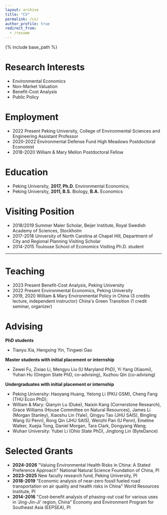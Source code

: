 ```yaml
---
layout: archive
title: "CV"
permalink: /cv/
author_profile: true
redirect_from:
  - /resume
---
```


{% include base_path %}

Research Interests
======
* Environmental Economics
* Non-Market Valuation
* Benefit-Cost Analysis
* Public Policy

Employment
======
* 2022  Present Peking University, College of Environmental Sciences and Engineering Assistant Professor
* 2020-2022 Environmental Defense Fund High Meadows Postdoctoral Economist
* 2018-2020 William & Mary Mellon Postdoctoral Fellow

Education
======
* Peking University, **2017, Ph.D.** Environmental Economics;
* Peking University, **2011, B.S.** Biology, **B.A.** Economics

Visiting Position
======
* 2018/2019 Summer Maler Scholar, Beijer Institute, Royal Swedish Academy of Sciences, Stockholm
* 2017-2018 University of North Carolina at Chapel Hill, Department of City and Regional Planning Visiting Scholar
* 2014-2015 Toulouse School of Economics Visiting Ph.D. student

---

Teaching
======
* 2023  Present Benefit-Cost Analysis, Peking University
* 2022  Present Environmental Economics, Peking University
* 2019, 2020 William & Mary Environmental Policy in China (3 credits lecture, independent instructor) China's Green Transition (1 credit seminar, organizer)

Advising
======
**PhD students**
 * Tianyu Xia, Hengxing Yin, Tingwei Gao

**Master students with initial placement or internship**
* Zewei Fu, Zixiao Li, Mengyu Liu (U Maryland PhD), Yi Yang (Xiaomi), Yuhan Hu (Oregon State PhD, co-advising), Xuzhou Qin (co-advising)

**Undergraduates with initial placement or internship**
* Peking University: Haoyang Huang, Yetong Li (PKU GSM), Cheng Fang (THU Econ PhD);
* William & Mary: Qianyin Lu (Duke), Naixin Kang (Cornerstone Research), Grace Williams (House Committee on Natural Resources), James Li (Morgan Stanley), Xiaoshu Lin (Yale), Qingyu Tao (JHU SAIS), Bingling Wang (U Penn), Rong Qin (JHU SAIS), Wenzhi Pan (U Penn), Emeline Walker, Xuejia Tong, Daniel Morgan, Tara Clark, Dongyang Wang;
* Wuhan University: Yubei Li (Ohio State PhD), Jingtong Lin (ByteDance)

Selected Grants
======
* **2024-2026** "Valuing Environmental Health Risks in China: A Stated Preference Approach" National Natural Science Foundation of China, PI
* **2023-2025** New faculty research fund, Peking University, PI
* **2018-2019** "Economic analysis of near-zero fossil fueled road transportation on air quality and health risks in China" World Resources Institute, PI
* **2014-2016** "Cost-benefit analysis of phasing-out coal for various uses in 'Jing-Jin-Ji' region, China" Economy and Environment Program for Southeast Asia (EEPSEA), PI
